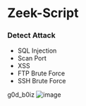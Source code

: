 # Zeek-Script

### Detect Attack
- SQL Injection
- Scan Port
- XSS
- FTP Brute Force
- SSH Brute Force

g0d_b0iz ![image](https://user-images.githubusercontent.com/77380800/121798406-4e6abc80-cc50-11eb-92f0-3ed3c12d916e.png)
